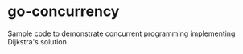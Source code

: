 # go-concurrency
Sample code to demonstrate concurrent programming implementing Dijkstra's solution
